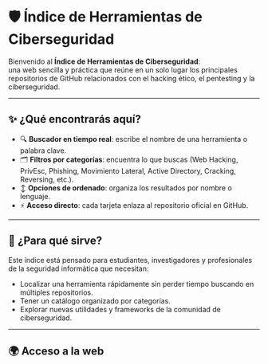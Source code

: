 # 🛡️ Índice de Herramientas de Ciberseguridad

Bienvenido al **Índice de Herramientas de Ciberseguridad**:  
una web sencilla y práctica que reúne en un solo lugar los principales repositorios de GitHub relacionados con el hacking ético, el pentesting y la ciberseguridad.

---

## ✨ ¿Qué encontrarás aquí?

- 🔍 **Buscador en tiempo real**: escribe el nombre de una herramienta o palabra clave.  
- 🗂️ **Filtros por categorías**: encuentra lo que buscas (Web Hacking, PrivEsc, Phishing, Movimiento Lateral, Active Directory, Cracking, Reversing, etc.).  
- ↕️ **Opciones de ordenado**: organiza los resultados por nombre o lenguaje.  
- ⚡ **Acceso directo**: cada tarjeta enlaza al repositorio oficial en GitHub.  

---

## 🚀 ¿Para qué sirve?

Este índice está pensado para estudiantes, investigadores y profesionales de la seguridad informática que necesitan:  

- Localizar una herramienta rápidamente sin perder tiempo buscando en múltiples repositorios.  
- Tener un catálogo organizado por categorías.  
- Explorar nuevas utilidades y frameworks de la comunidad de ciberseguridad.  

---

## 🌍 Acceso a la web

